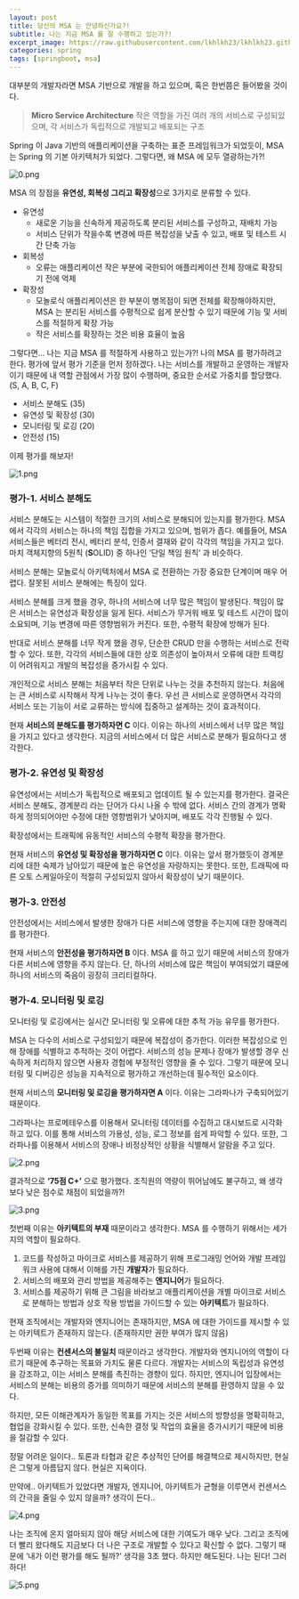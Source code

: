 ```yaml
---
layout: post
title: 당신의 MSA 는 안녕하신가요?!
subtitle: 나는 지금 MSA 를 잘 수행하고 있는가?!
excerpt_image: https://raw.githubusercontent.com/lkhlkh23/lkhlkh23.github.io/master/images/2024-04-05/banner.png
categories: spring
tags: [springboot, msa]
---
```

대부분의 개발자라면 MSA 기반으로 개발을 하고 있으며, 혹은 한번쯤은 들어봤을 것이다.

> **Micro Service Architecture**
작은 역할을 가진 여러 개의 서비스로 구성되있으며, 각 서비스가 독립적으로 개발되고 배포되는 구조
>

Spring 이 Java 기반의 애플리케이션을 구축하는 표준 프레임워크가 되었듯이, MSA 는 Spring 의 기본 아키텍처가 되었다. 그렇다면, 왜 MSA 에 모두 열광하는가?!

![0.png](https://raw.githubusercontent.com/lkhlkh23/lkhlkh23.github.io/master/images/2024-04-05/0.png)

MSA 의 장점을 **유연성, 회복성 그리고 확장성**으로 3가지로 분류할 수 있다.

- 유연성
  - 새로운 기능을 신속하게 제공하도록 분리된 서비스를 구성하고, 재배치 가능
  - 서비스 단위가 작을수록 변경에 따른 복잡성을 낮출 수 있고, 배포 및 테스트 시간 단축 가능
- 회복성
  - 오류는 애플리케이션 작은 부분에 국한되어 애플리케이션 전체 장애로 확장되기 전에 억제
- 확장성
  - 모놀로식 애플리케이션은 한 부분이 병목점이 되면 전체를 확장해야하지만, MSA 는 분리된 서비스를 수평적으로 쉽게 분산할 수 있기 때문에 기능 및 서비스를 적절하게 확장 가능
  - 작은 서비스를 확장하는 것은 비용 효율이 높음

그렇다면… 나는 지금 MSA 를 적절하게 사용하고 있는가?! 나의 MSA 를 평가하려고 한다. 평가에 앞서 평가 기준을 먼저 정하겠다. 나는 서비스를 개발하고 운영하는 개발자이기 때문에 내 역할 관점에서 가장 많이 수행하며, 중요한 순서로 가중치를 할당했다. (S, A, B, C, F)

- 서비스 분해도 (35)
- 유연성 및 확장성 (30)
- 모니터링 및 로깅 (20)
- 안전성 (15)

이제 평가를 해보자!

![1.png](https://raw.githubusercontent.com/lkhlkh23/lkhlkh23.github.io/master/images/2024-04-05/1.png)

### 평가-1. 서비스 분해도

서비스 분해도는 시스템이 적절한 크기의 서비스로 분해되어 있는지를 평가한다. MSA 에서 각각의 서비스는 하나의 책임 집합을 가지고 있으며, 범위가 좁다. 예를들어, MSA 서비스들은 베터리 전시, 베터리 분석, 인증서 결재와  같이 각각의 책임을 가지고 있다. 마치 객체지향의 5원칙 (**S**OLID) 중 하나인 ‘단일 책임 원칙’ 과 비슷하다.

서비스 분해는 모놀로식 아키텍처에서 MSA 로 전환하는 가장 중요한 단계이며 매우 어렵다. 잘못된 서비스 분해에는 특징이 있다.

서비스 분해를 크게 했을 경우, 하나의 서비스에 너무 많은 책임이 발생된다. 책임이 많은 서비스는 유연성과 확장성을 잃게 된다. 서비스가 무거워 배포 및 테스트 시간이 많이 소요되며, 기능 변경에 따른 영향범위가 커진다. 또한, 수평적 확장에 방해가 된다.

반대로 서비스 분해를 너무 작게 했을 경우, 단순한 CRUD 만을 수행하는 서비스로 전락할 수 있다. 또한, 각각의 서비스들에 대한 상호 의존성이 높아져서 오류에 대한 트랙킹이 어려워지고 개발의 복잡성을 증가시킬 수 있다.

개인적으로 서비스 분해는 처음부터 작은 단위로 나누는 것을 추천하지 않는다. 처음에는 큰 서비스로 시작해서 작게 나누는 것이 좋다. 우선 큰 서비스로 운영하면서 각각의 서비스 또는 기능이 서로 교류하는 방식에 집중하고 설계하는 것이 효과적이다.

현재 **서비스의 분해도를 평가하자면 C** 이다. 이유는 하나의 서비스에서 너무 많은 책임을 가지고 있다고 생각한다. 지금의 서비스에서 더 많은 서비스로 분해가 필요하다고 생각한다.

### 평가-2. 유연성 및 확장성

유연성에서는 서비스가 독립적으로 배포되고 업데이트 될 수 있는지를 평가한다. 결국은 서비스 분해도, 경계분리 라는 단어가 다시 나올 수 밖에 없다. 서비스 간의 경계가 명확하게 정의되어야만 수정에 대한 영향범위가 낮아지며, 배포도 각각 진행될 수 있다.

확장성에서는 트래픽에 유동적인 서비스의 수평적 확장을 평가한다.

현재 서비스의 **유연성 및 확장성을 평가하자면 C** 이다. 이유는 앞서 평가했듯이 경계분리에 대한 숙제가 남아있기 때문에 높은 유연성을 자랑하지는 못한다. 또한, 트래픽에 따른 오토 스케일아웃이 적절히 구성되있지 않아서 확장성이 낮기 때문이다.

### 평가-3. 안전성

안전성에서는 서비스에서 발생한 장애가 다른 서비스에 영향을 주는지에 대한 장애격리를 평가한다.

현재 서비스의 **안전성을 평가하자면 B** 이다.  MSA 를 하고 있기 때문에 서비스의 장애가 다른 서비스에 영향을 주지 않는다. 단, 하나의 서비스에 많은 책임이 부여되었기 떄문에 하나의 서비스의 죽음이 굉장히 크리티컬하다.

### 평가-4. 모니터링 및 로깅

모니터링 및 로깅에서는 실시간 모니터링 및 오류에 대한 추적 가능 유무를 평가한다.

MSA 는 다수의 서비스로 구성되있기 때문에 복잡성이 증가한다. 이러한 복잡성으로 인해 장애를 식별하고 추적하는 것이 어렵다. 서비스의 성능 문제나 장애가 발생할 경우 신속하게 처리하지 않으면 사용자 경험에 부정적인 영향을 줄 수 있다. 그렇기 때문에 모니터링 및 디버깅은 성능을 지속적으로 평가하고 개선하는데 필수적인 요소이다.

현재 서비스의 **모니터링 및 로깅을 평가하자면 A** 이다. 이유는 그라파나가 구축되어있기 때문이다.

그라파나는 프로메테우스를 이용해서 모니터링 데이터를 수집하고 대시보드로 시각화하고 있다. 이를 통해 서비스의 가용성, 성능, 로그 정보를 쉽게 파악할 수 있다. 또한, 그라파나를 이용해서 서비스의 장애나 비정상적인 상황을 식별해서 알람을 주고 있다.

![2.png](https://raw.githubusercontent.com/lkhlkh23/lkhlkh23.github.io/master/images/2024-04-05/2.png)

결과적으로 **‘75점 C+’** 으로 평가했다. 조직원의 역량이 뛰어남에도 불구하고, 왜 생각보다 낮은 점수로 채점이 되었을까?!

![3.png](https://raw.githubusercontent.com/lkhlkh23/lkhlkh23.github.io/master/images/2024-04-05/3.png)

첫번째 이유는 **아키텍트의 부재** 때문이라고 생각한다. MSA 를 수행하기 위해서는 세가지의 역할이 필요하다.

1. 코드를 작성하고 마이크로 서비스를 제공하기 위해 프로그래밍 언어와 개발 프레임워크 사용에 대해서 이해를 가진 **개발자**가 필요하다.
2. 서비스의 배포와 관리 방법을 제공해주는 **엔지니어**가 필요하다.
3. 서비스를 제공하기 위해 큰 그림을 바라보고 애플리케이션을 개별 마이크로 서비스로 분해하는 방법과 상호 작용 방법을 가이드할 수 있는 **아키텍트**가 필요하다.

현재 조직에서는 개발자와 엔지니어는 존재하지만, MSA 에 대한 가이드를 제시할 수 있는 아키텍트가 존재하지 않는다. (존재하지만 권한 부여가 많지 않음)

두번째 이유는 **컨센서스의 불일치** 때문이라고 생각한다. 개발자와 엔지니어의 역할이 다르기 때문에 추구하는 목표와 가치도 물론 다르다. 개발자는 서비스의 독립성과 유연성을 강조하고, 이는 서비스 분해를 촉진하는 경향이 있다. 하지만, 엔지니어 입장에서는 서비스의 분해는 비용의 증가를 의미하기 때문에 서비스의 분해를 환영하지 않을 수 있다.

하지만, 모든 이해관계자가 동일한 목표를 가지는 것은 서비스의 방향성을 명확히하고, 협업을 강화시킬 수 있다. 또한, 신속한 결정 및 작업의 효율을 증가시키기 때문에 비용을 절감할 수 있다.

정말 어려운 일이다.. 토론과 타협과 같은 추상적인 단어를 해결책으로 제시하지만, 현실은 그렇게 아름답지 않다. 현실은 지옥이다.

만약에.. 아키텍트가 있었다면 개발자, 엔지니어, 아키텍트가 균형을 이루면서 컨센서스의 간극을 줄일 수 있지 않을까? 생각이 든다..

![4.png](https://raw.githubusercontent.com/lkhlkh23/lkhlkh23.github.io/master/images/2024-04-05/4.png)

나는 조직에 온지 얼마되지 않아 해당 서비스에 대한 기여도가 매우 낮다. 그리고 조직에 더 빨리 왔다해도 지금보다 더 나은 구조로 개발할 수 있다고 확신할 수 없다. 그렇기 때문에 ‘내가 이런 평가를 해도 될까?’ 생각을 3초 했다. 하지만 해도된다. 나는 된다! 그러하다!

![5.png](https://raw.githubusercontent.com/lkhlkh23/lkhlkh23.github.io/master/images/2024-04-05/5.png)
